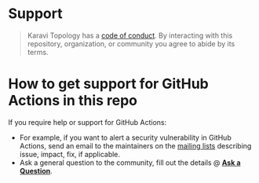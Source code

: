 # Support

> Karavi Topology has a [code of conduct](./docs/CODE_OF_CONDUCT.md).
> By interacting with this repository, organization, or community you agree to
> abide by its terms.

# How to get support for GitHub Actions in this repo

If you require help or support for GitHub Actions:
- For example, if you want to alert a security vulnerability in GitHub Actions, send an email to the maintainers on the [mailing lists](mailto:karavi@dell.com?subject=[Dell-Common-GitHub-Actions]%20<replace%20me%20with%20more%20specific%20subject>) describing issue, impact, fix, if applicable. 
- Ask a general question to the community, fill out the details @ **[Ask a Question](https://github.com/dell/common-github-actions/issues/new?template=ask-a-question.md)**.

